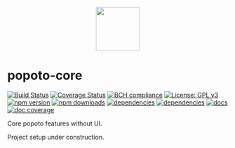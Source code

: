 <p align="center"><a href="https://popotojs.com" target="_blank"><img width="100"src="https://popotojs.github.io/popoto-core/ink-stain.svg"></a></p>

# popoto-core
[![Build Status](https://travis-ci.org/Popotojs/popoto-core.svg?branch=master)](https://travis-ci.org/Popotojs/popoto-core)
[![Coverage Status](https://coveralls.io/repos/github/Popotojs/popoto-core/badge.svg)](https://coveralls.io/github/Popotojs/popoto-core)
[![BCH compliance](https://bettercodehub.com/edge/badge/Popotojs/popoto-core?branch=master)](https://bettercodehub.com/results/Popotojs/popoto-core)
[![License: GPL v3](https://img.shields.io/badge/License-GPL%20v3-blue.svg)](https://www.gnu.org/licenses/gpl-3.0)
[![npm version](https://img.shields.io/npm/v/popoto-core.svg)](https://www.npmjs.com/package/popoto-core)
[![npm downloads](https://img.shields.io/npm/dt/popoto-core.svg)](https://www.npmjs.com/package/popoto-core)
[![dependencies](https://david-dm.org/popotojs/popoto-core.svg)](https://david-dm.org/popotojs/popoto-core)
[![dependencies](https://david-dm.org/popotojs/popoto-core/dev-status.svg)](https://david-dm.org/popotojs/popoto-core?type=dev)
[![docs](https://popotojs.github.io/popoto-core/docs/badge.svg)](https://popotojs.github.io/popoto-core/docs)
[![doc coverage](http://inch-ci.org/github/popotojs/popoto-core.svg?branch=master)](https://inch-ci.org/github/popotojs/popoto-core)

Core popoto features without UI.

Project setup under construction.


